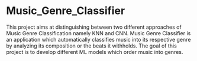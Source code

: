 # Music_Genre_Classifier
This project aims at distinguishing between two different approaches of Music Genre Classification namely KNN and CNN. Music Genre Classifier is an application which automatically classifies music into its respective genre by analyzing its composition or the beats it withholds.
The goal of this project is to develop different ML models which order music into genres. 
